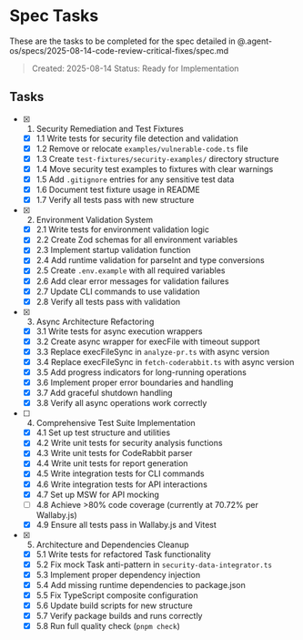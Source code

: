 # Spec Tasks

These are the tasks to be completed for the spec detailed in @.agent-os/specs/2025-08-14-code-review-critical-fixes/spec.md

> Created: 2025-08-14
> Status: Ready for Implementation

## Tasks

- [x] 1. Security Remediation and Test Fixtures
  - [x] 1.1 Write tests for security file detection and validation
  - [x] 1.2 Remove or relocate `examples/vulnerable-code.ts` file
  - [x] 1.3 Create `test-fixtures/security-examples/` directory structure
  - [x] 1.4 Move security test examples to fixtures with clear warnings
  - [x] 1.5 Add `.gitignore` entries for any sensitive test data
  - [x] 1.6 Document test fixture usage in README
  - [x] 1.7 Verify all tests pass with new structure

- [x] 2. Environment Validation System
  - [x] 2.1 Write tests for environment validation logic
  - [x] 2.2 Create Zod schemas for all environment variables
  - [x] 2.3 Implement startup validation function
  - [x] 2.4 Add runtime validation for parseInt and type conversions
  - [x] 2.5 Create `.env.example` with all required variables
  - [x] 2.6 Add clear error messages for validation failures
  - [x] 2.7 Update CLI commands to use validation
  - [x] 2.8 Verify all tests pass with validation

- [x] 3. Async Architecture Refactoring
  - [x] 3.1 Write tests for async execution wrappers
  - [x] 3.2 Create async wrapper for execFile with timeout support
  - [x] 3.3 Replace execFileSync in `analyze-pr.ts` with async version
  - [x] 3.4 Replace execFileSync in `fetch-coderabbit.ts` with async version
  - [x] 3.5 Add progress indicators for long-running operations
  - [x] 3.6 Implement proper error boundaries and handling
  - [x] 3.7 Add graceful shutdown handling
  - [x] 3.8 Verify all async operations work correctly

- [ ] 4. Comprehensive Test Suite Implementation
  - [x] 4.1 Set up test structure and utilities
  - [x] 4.2 Write unit tests for security analysis functions
  - [x] 4.3 Write unit tests for CodeRabbit parser
  - [x] 4.4 Write unit tests for report generation
  - [x] 4.5 Write integration tests for CLI commands
  - [x] 4.6 Write integration tests for API interactions
  - [x] 4.7 Set up MSW for API mocking
  - [ ] 4.8 Achieve >80% code coverage (currently at 70.72% per Wallaby.js)
  - [x] 4.9 Ensure all tests pass in Wallaby.js and Vitest

- [x] 5. Architecture and Dependencies Cleanup
  - [x] 5.1 Write tests for refactored Task functionality
  - [x] 5.2 Fix mock Task anti-pattern in `security-data-integrator.ts`
  - [x] 5.3 Implement proper dependency injection
  - [x] 5.4 Add missing runtime dependencies to package.json
  - [x] 5.5 Fix TypeScript composite configuration
  - [x] 5.6 Update build scripts for new structure
  - [x] 5.7 Verify package builds and runs correctly
  - [x] 5.8 Run full quality check (`pnpm check`)